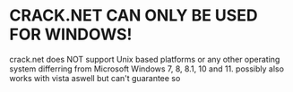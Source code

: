 # CRACK.NET CAN ONLY BE USED FOR WINDOWS!
crack.net does NOT support Unix based platforms or any other operating system differring from Microsoft Windows 7, 8, 8.1, 10 and 11.
possibly also works with vista aswell but can't guarantee so
